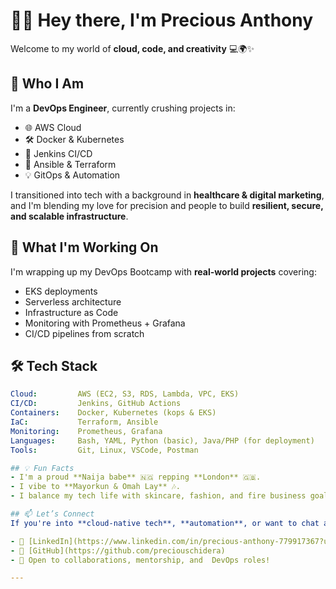 # 👋🏾 Hey there, I'm Precious Anthony 

Welcome to my world of **cloud, code, and creativity** 💻🌍✨

## 💼 Who I Am
I'm a **DevOps Engineer**, currently crushing projects in:
- 🌐 AWS Cloud
- 🛠️ Docker & Kubernetes
- 🤖 Jenkins CI/CD
- 🔧 Ansible & Terraform
- 💡 GitOps & Automation

I transitioned into tech with a background in **healthcare & digital marketing**, and I'm blending my love for precision and people to build **resilient, secure, and scalable infrastructure**.

## 🚀 What I'm Working On
I'm wrapping up my DevOps Bootcamp with **real-world projects** covering:
- EKS deployments
- Serverless architecture
- Infrastructure as Code
- Monitoring with Prometheus + Grafana
- CI/CD pipelines from scratch

## 🛠️ Tech Stack
```yaml
Cloud:         AWS (EC2, S3, RDS, Lambda, VPC, EKS)
CI/CD:         Jenkins, GitHub Actions
Containers:    Docker, Kubernetes (kops & EKS)
IaC:           Terraform, Ansible
Monitoring:    Prometheus, Grafana
Languages:     Bash, YAML, Python (basic), Java/PHP (for deployment)
Tools:         Git, Linux, VSCode, Postman

## 💡 Fun Facts
- I'm a proud **Naija babe** 🇳🇬 repping **London** 🇬🇧.
- I vibe to **Mayorkun & Omah Lay** 🎶.
- I balance my tech life with skincare, fashion, and fire business goals 💅🏾.

## 📫 Let’s Connect
If you're into **cloud-native tech**, **automation**, or want to chat about breaking into DevOps — I'm your girl. Hit me up:

- 💼 [LinkedIn](https://www.linkedin.com/in/precious-anthony-779917367?utm_source=share&utm_campaign=share_via&utm_content=profile&utm_medium=ios_app/) *(replace with your real link)*
- 🐙 [GitHub](https://github.com/preciouschidera)
- 📧 Open to collaborations, mentorship, and  DevOps roles!

---

